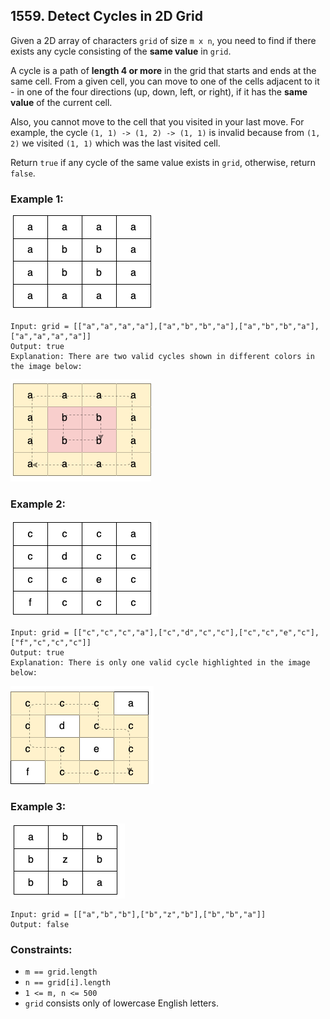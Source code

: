 ## 1559. Detect Cycles in 2D Grid

Given a 2D array of characters ```grid``` of size ```m x n```, you need to find if there exists any cycle consisting of the **same value** in ```grid```.

A cycle is a path of **length 4 or more** in the grid that starts and ends at the same cell. From a given cell, you can move to one of the cells adjacent to it - in one of the four directions (up, down, left, or right), if it has the **same value** of the current cell.

Also, you cannot move to the cell that you visited in your last move. For example, the cycle ```(1, 1) -> (1, 2) -> (1, 1)``` is invalid because from ```(1, 2)``` we visited ```(1, 1)``` which was the last visited cell.

Return ```true``` if any cycle of the same value exists in ```grid```, otherwise, return ```false```.

### Example 1:

![Example 1 source](images/example1source.png)

```
Input: grid = [["a","a","a","a"],["a","b","b","a"],["a","b","b","a"],["a","a","a","a"]]
Output: true
Explanation: There are two valid cycles shown in different colors in the image below:
```

![Example 1 result](images/example1result.png)

### Example 2:

![Example 2 source](images/example2source.png)

```
Input: grid = [["c","c","c","a"],["c","d","c","c"],["c","c","e","c"],["f","c","c","c"]]
Output: true
Explanation: There is only one valid cycle highlighted in the image below:
```

![Example 2 result](images/example2result.png)

### Example 3:

![Example 3 source](images/example3source.png)

```
Input: grid = [["a","b","b"],["b","z","b"],["b","b","a"]]
Output: false
```

### Constraints:

* ```m == grid.length```
* ```n == grid[i].length```
* ```1 <= m, n <= 500```
* ```grid``` consists only of lowercase English letters.